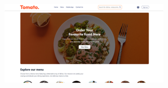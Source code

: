 
![image](https://github.com/heyrhythm/Food-Delivery-E-Commerce/blob/main/Screenshot%202025-07-21%20144713.png)
